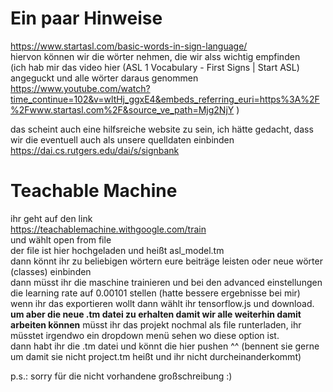 # Ein paar Hinweise

https://www.startasl.com/basic-words-in-sign-language/  
hiervon können wir die wörter nehmen, die wir alss wichtig empfinden   
(ich hab mir das video hier (ASL 1 Vocabulary - First Signs | Start ASL) angeguckt und alle wörter daraus genommen   
https://www.youtube.com/watch?time_continue=102&v=wltHj_ggxE4&embeds_referring_euri=https%3A%2F%2Fwww.startasl.com%2F&source_ve_path=Mjg2NjY )   

 
das scheint auch eine hilfsreiche website zu sein, ich hätte gedacht, dass wir die eventuell auch als unsere quelldaten einbinden   
https://dai.cs.rutgers.edu/dai/s/signbank   

# Teachable Machine

ihr geht auf den link   
https://teachablemachine.withgoogle.com/train  
und wählt open from file  
der file ist hier hochgeladen und heißt asl_model.tm   
dann könnt ihr zu beliebigen wörtern eure beiträge leisten oder neue wörter (classes) einbinden  
dann müsst ihr die maschine trainieren und bei den advanced einstellungen die learning rate auf 0.00101 stellen (hatte bessere ergebnisse bei mir)  
wenn ihr das exportieren wollt dann wählt ihr tensorflow.js und download.  
**um aber die neue .tm datei zu erhalten damit wir alle weiterhin damit arbeiten können** müsst ihr das projekt nochmal als file runterladen, ihr müsstet irgendwo ein dropdown menü sehen wo diese option ist.   
dann habt ihr die .tm datei und könnt die hier pushen ^^  (bennent sie gerne um damit sie nicht project.tm heißt und ihr nicht durcheinanderkommt)

p.s.: sorry für die nicht vorhandene großschreibung :)
